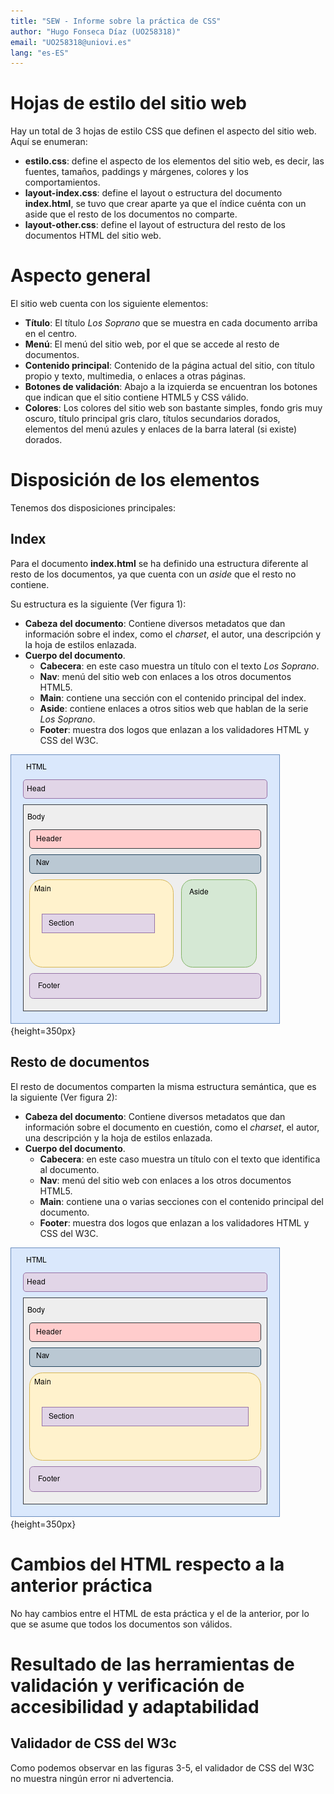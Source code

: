 ```yaml
---
title: "SEW - Informe sobre la práctica de CSS"
author: "Hugo Fonseca Díaz (UO258318)"
email: "UO258318@uniovi.es"
lang: "es-ES"
---
```

# Hojas de estilo del sitio web

Hay un total de 3 hojas de estilo CSS que definen el aspecto del sitio web. Aquí se enumeran:

- **estilo.css**: define el aspecto de los elementos del sitio web, es decir, las fuentes, tamaños, paddings y márgenes, colores y los comportamientos.
- **layout-index.css**: define el layout o estructura del documento **index.html**, se tuvo que crear aparte ya que el índice cuénta con un aside que el resto de los documentos no comparte.
- **layout-other.css**: define el layout of estructura del resto de los documentos HTML del sitio web.


# Aspecto general

El sitio web cuenta con los siguiente elementos:

- **Título**: El título *Los Soprano* que se muestra en cada documento arriba en el centro.
- **Menú**: El menú del sitio web, por el que se accede al resto de documentos.
- **Contenido principal**: Contenido de la página actual del sitio, con título propio y texto, multimedia, o enlaces a otras páginas.
- **Botones de validación**: Abajo a la izquierda se encuentran los botones que indican que el sitio contiene HTML5 y CSS válido.
- **Colores**: Los colores del sitio web son bastante simples, fondo gris muy oscuro, título principal gris claro, títulos secundarios dorados, elementos del menú azules y enlaces de la barra lateral (si existe) dorados.


# Disposición de los elementos

Tenemos dos disposiciones principales:

## Index

Para el documento **index.html** se ha definido una estructura diferente al resto de los documentos, ya que cuenta con un *aside* que el resto no contiene.

Su estructura es la siguiente (Ver figura 1):

- **Cabeza del documento**: Contiene diversos metadatos que dan información sobre el index, como el *charset*, el autor, una descripción y la hoja de estilos enlazada.
- **Cuerpo del documento**.
    - **Cabecera**: en este caso muestra un título con el texto *Los Soprano*.
    - **Nav**: menú del sitio web con enlaces a los otros documentos HTML5.
    - **Main**: contiene una sección con el contenido principal del index.
    - **Aside**: contiene enlaces a otros sitios web que hablan de la serie *Los Soprano*.
    - **Footer**: muestra dos logos que enlazan a los validadores HTML y CSS del W3C.

![Estructura del documento *index.html*](report_multimedia/layout-index.png){height=350px}

## Resto de documentos

El resto de documentos comparten la misma estructura semántica, que es la siguiente (Ver figura 2):

- **Cabeza del documento**: Contiene diversos metadatos que dan información sobre el documento en cuestión, como el *charset*, el autor, una descripción y la hoja de estilos enlazada.
- **Cuerpo del documento**.
    - **Cabecera**: en este caso muestra un título con el texto que identifica al documento.
    - **Nav**: menú del sitio web con enlaces a los otros documentos HTML5.
    - **Main**: contiene una o varias secciones con el contenido principal del documento.
    - **Footer**: muestra dos logos que enlazan a los validadores HTML y CSS del W3C. 

![Estructura del resto de documentos](report_multimedia/layout-other.png){height=350px}


# Cambios del HTML respecto a la anterior práctica

No hay cambios entre el HTML de esta práctica y el de la anterior, por lo que se asume que todos los documentos son válidos.


# Resultado de las herramientas de validación y verificación de accesibilidad y adaptabilidad

## Validador de CSS del W3c

Como podemos observar en las figuras 3-5, el validador de CSS del W3C no muestra ningún error ni advertencia.

